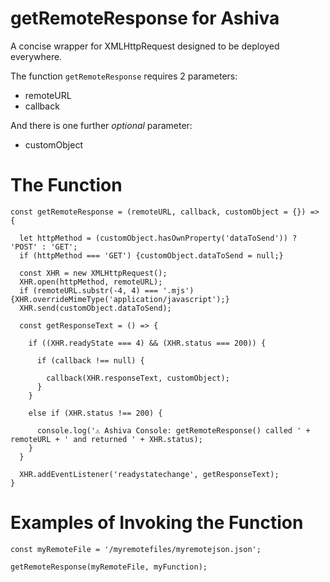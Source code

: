 # getRemoteResponse for Ashiva

A concise wrapper for XMLHttpRequest designed to be deployed everywhere.

The function `getRemoteResponse` requires 2 parameters:

* remoteURL
* callback

And there is one further *optional* parameter:

* customObject

# The Function
```
const getRemoteResponse = (remoteURL, callback, customObject = {}) => {

  let httpMethod = (customObject.hasOwnProperty('dataToSend')) ? 'POST' : 'GET';
  if (httpMethod === 'GET') {customObject.dataToSend = null;}

  const XHR = new XMLHttpRequest();
  XHR.open(httpMethod, remoteURL);
  if (remoteURL.substr(-4, 4) === '.mjs') {XHR.overrideMimeType('application/javascript');}
  XHR.send(customObject.dataToSend);
  
  const getResponseText = () => {
  
    if ((XHR.readyState === 4) && (XHR.status === 200)) {

      if (callback !== null) {

        callback(XHR.responseText, customObject);
      }
    }

    else if (XHR.status !== 200) {

      console.log('⚠️ Ashiva Console: getRemoteResponse() called ' + remoteURL + ' and returned ' + XHR.status);
    }
  }
  
  XHR.addEventListener('readystatechange', getResponseText);
}
```
# Examples of Invoking the Function

```
const myRemoteFile = '/myremotefiles/myremotejson.json';

getRemoteResponse(myRemoteFile, myFunction);
```
